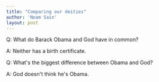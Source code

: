 ```yaml
---
title: "Comparing our deities"
author: 'Noam Sain'
layout: post
---
```


Q: What do Barack Obama and God have in common?

A: Neither has a birth certificate.

Q: What's the biggest difference between Obama and God?

A: God doesn't think he's Obama.
